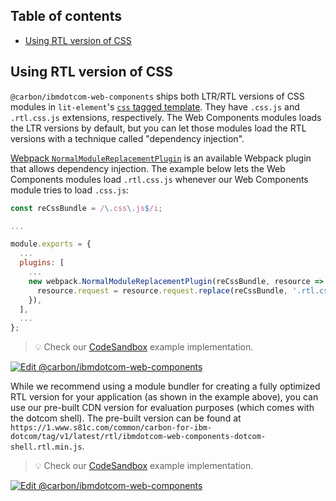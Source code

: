 <!-- START doctoc generated TOC please keep comment here to allow auto update -->
<!-- DON'T EDIT THIS SECTION, INSTEAD RE-RUN doctoc TO UPDATE -->
## Table of contents

- [Using RTL version of CSS](#using-rtl-version-of-css)

<!-- END doctoc generated TOC please keep comment here to allow auto update -->

## Using RTL version of CSS

`@carbon/ibmdotcom-web-components` ships both LTR/RTL versions of CSS modules in 
`lit-element`'s [`css` tagged template](https://lit-element.polymer-project.org/guide/styles#add-styles). 
They have `.css.js` and `.rtl.css.js` extensions, respectively. The Web 
Components modules loads the LTR versions by default, but you can let those 
modules load the RTL versions with a technique called "dependency injection".

[Webpack `NormalModuleReplacementPlugin`](https://webpack.js.org/plugins/normal-module-replacement-plugin/) 
is an available Webpack plugin that allows dependency injection. The example below lets the Web 
Components modules load `.rtl.css.js` whenever our Web Components module tries 
to load `.css.js`:

```javascript
const reCssBundle = /\.css\.js$/i;

...

module.exports = {
  ...
  plugins: [
    ...
    new webpack.NormalModuleReplacementPlugin(reCssBundle, resource => {
      resource.request = resource.request.replace(reCssBundle, '.rtl.css.js');
    }),
  ],
  ...
};
```

> 💡 Check our
> [CodeSandbox](https://githubbox.com/carbon-design-system/carbon-for-ibm-dotcom/tree/v1/packages/web-components/examples/codesandbox/usage/webpack-rtl)
> example implementation.

[![Edit @carbon/ibmdotcom-web-components](https://codesandbox.io/static/img/play-codesandbox.svg)](https://githubbox.com/carbon-design-system/carbon-for-ibm-dotcom/tree/v1/packages/web-components/examples/codesandbox/usage/webpack-rtl)

While we recommend using a module bundler for creating a fully optimized RTL version 
for your application (as shown in the example above), 
you can use our pre-built CDN version for evaluation purposes (which comes with the dotcom shell). The pre-built 
version can be found at `https://1.www.s81c.com/common/carbon-for-ibm-dotcom/tag/v1/latest/rtl/ibmdotcom-web-components-dotcom-shell.rtl.min.js`.

> 💡 Check our
> [CodeSandbox](https://githubbox.com/carbon-design-system/carbon-for-ibm-dotcom/tree/v1/packages/web-components/examples/codesandbox/usage/dotcom-shell-cdn-with-rtl)
> example implementation.

[![Edit @carbon/ibmdotcom-web-components](https://codesandbox.io/static/img/play-codesandbox.svg)](https://githubbox.com/carbon-design-system/carbon-for-ibm-dotcom/tree/v1/packages/web-components/examples/codesandbox/usage/dotcom-shell-cdn-with-rtl)
